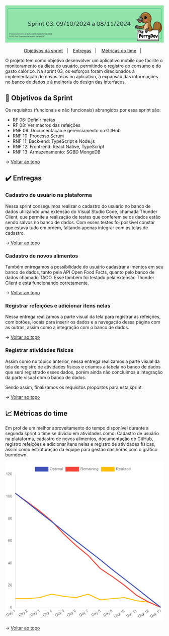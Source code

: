 <br id="topo">

<p align="center"> <img src="images/4.png" /></p>

<p align="center">
    <a href="#objetivos">Objetivos da sprint</a> &nbsp |&nbsp &nbsp
    <a href="#entregas">Entregas</a> &nbsp |&nbsp &nbsp
    <a href="#metricas">Métricas do time</a> &nbsp |&nbsp &nbsp
</p>

O projeto tem como objetivo desenvolver um aplicativo mobile que facilite o monitoramento da dieta do usuário, permitindo o registro do consumo e do gasto calórico. Na sprint 03, os esforços foram direcionados à implementação de novas telas no aplicativo, à expansão das informações no banco de dados e à melhoria do design das interfaces.

<span id="objetivos">

## :dart: Objetivos da Sprint
Os requisitos (funcionais e não funcionais) abrangidos por essa sprint são:
- RF 06: Definir metas
- RF 08: Ver macros das refeições
- RNF 09: Documentação e gerenciamento no GitHub
- RNF 10: Processo Scrum
- RNF 11: Back-end: TypeScript e Node.js
- RNF 12: Front-end: React Native, TypeScript
- RNF 13: Armazenamento: SGBD MongoDB


→ [Voltar ao topo](#topo)


<span id="entregas">
        
## :heavy_check_mark: Entregas

### Cadastro de usuário na plataforma

Nessa sprint conseguimos realizar o cadastro do usuário no banco de dados utilizando uma extensão do Visual Studio Code, chamada Thunder Client, que permite a realização de testes que conferem se os dados estão sendo salvos no banco de dados. Com esses testes foi possível constar que estava tudo em ordem, faltando apenas integrar com as telas de cadastro.

→ [Voltar ao topo](#topo)


### Cadastro de novos alimentos

Também entregamos a possibilidade do usuário cadastrar alimentos em seu banco de dados, tanto pela API Open Food Facts, quanto pelo banco de dados chamado TACO. Esse também foi testado pela extensão Thunder Client e está funcionando corretamente.

→ [Voltar ao topo](#topo)


### Registrar refeições e adicionar itens nelas

Nessa entrega realizamos a parte visual da tela para registrar as refeições, com botões, locais para inserir os dados e a navegação dessa página com as outras, assim como a integração com o banco de dados.

→ [Voltar ao topo](#topo)


### Registrar atividades físicas

Assim como no tópico anterior, nessa entrega realizamos a parte visual da tela de registro de atividades físicas e criamos a tabela no banco de dados que será registrado esses dados, porém ainda não concluimos a integração da parte visual com o banco de dados.


Sendo assim, finalizamos os requisitos propostos para esta sprint.

→ [Voltar ao topo](#topo)


 <span id="metricas">
     
## :chart_with_upwards_trend: Métricas do time
Em prol de um melhor aproveitamento do tempo disponível durante a segunda sprint o time se dividiu em atividades como: Cadastro de usuário na plataforma, cadastro de novos alimentos, documentação do GitHub, registro refeições e adicionar itens nelas e registro de atividades físicas, assim como estruturação da equipe para gestão das horas com o gráfico burndown.
    
<p align="center"><img src="images/burndown_sp2.png" /></p>
    


→ [Voltar ao topo](#topo)
